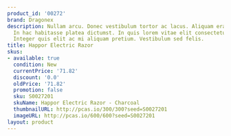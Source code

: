 ```yaml
---
product_id: '00272'
brand: Dragonex
description: Nullam arcu. Donec vestibulum tortor ac lacus. Aliquam erat volutpat.
  In hac habitasse platea dictumst. In quis lorem vitae elit consectetuer pretium.
  Integer quis elit ac mi aliquam pretium. Vestibulum sed felis.
title: Happor Electric Razor
skus:
- available: true
  condition: New
  currentPrice: '71.82'
  discount: '0.0'
  oldPrice: '71.82'
  promotion: false
  sku: S0027201
  skuName: Happor Electric Razor - Charcoal
  thumbnailURL: http://pcas.io/300/300?seed=S0027201
  imageURL: http://pcas.io/600/600?seed=S0027201
layout: product
---
```

